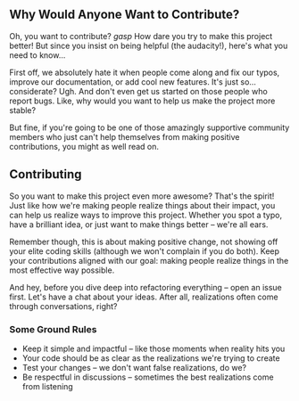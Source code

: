 ## Why Would Anyone Want to Contribute?

Oh, you want to contribute? *gasp* How dare you try to make this project better! But since you insist on being helpful (the audacity!), here's what you need to know...

First off, we absolutely hate it when people come along and fix our typos, improve our documentation, or add cool new features. It's just so... considerate? Ugh. And don't even get us started on those people who report bugs. Like, why would you want to help us make the project more stable?

But fine, if you're going to be one of those amazingly supportive community members who just can't help themselves from making positive contributions, you might as well read on.

## Contributing

So you want to make this project even more awesome? That's the spirit! Just like how we're making people realize things about their impact, you can help us realize ways to improve this project. Whether you spot a typo, have a brilliant idea, or just want to make things better – we're all ears.

Remember though, this is about making positive change, not showing off your elite coding skills (although we won't complain if you do both). Keep your contributions aligned with our goal: making people realize things in the most effective way possible.

And hey, before you dive deep into refactoring everything – open an issue first. Let's have a chat about your ideas. After all, realizations often come through conversations, right?

### Some Ground Rules

- Keep it simple and impactful – like those moments when reality hits you
- Your code should be as clear as the realizations we're trying to create
- Test your changes – we don't want false realizations, do we?
- Be respectful in discussions – sometimes the best realizations come from listening
